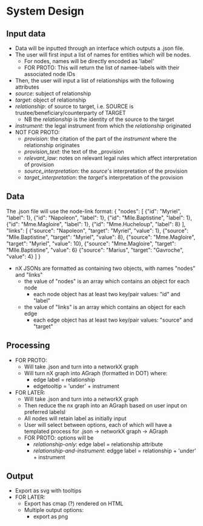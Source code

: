 # System Design

## Input data
- Data will be inputted through an interface which outputs a .json file. 
- The user will first input a list of names for entities which will be nodes. 
  - For nodes, names will be directly encoded as 'label'
  - FOR PROTO: This will return the list of namee-labels with their associated node IDs
 - Then, the user will input a list of relationships with the following attributes
  - _source_: subject of relationship
  - _target_: object of relationship
  - _relationship_: of source to target, i.e. SOURCE is trustee/beneficiary/counterparty of TARGET
    - NB the _relationship_ is the identity of the source to the target
  - _instrument_: the legal instrument from which the _relationship_ originated
  - NOT FOR PROTO: 
    - _provision_: the citation of the part of the _instrument_ where the relationship originates
    - _provision\_text_: the text of the _provision
    - _relevant\_law_: notes on relevant legal rules which affect interpretation of provision
    - _source\_interpretation_: the _source_'s interpretation of the provision
    - _target\_interpretation_: the _target_'s interpretation of the provision

## Data
The .json file will use the node-link format:
{
  "nodes": [
    {"id": "Myriel", "label": 1},
    {"id": "Napoleon", "label": 1},
    {"id": "Mlle.Baptistine", "label": 1},
    {"id": "Mme.Magloire", "label": 1},
    {"id": "Mme.Hucheloup", "label": 8}
  ],
  "links": [
    {"source": "Napoleon", "target": "Myriel", "value": 1},
    {"source": "Mlle.Baptistine", "target": "Myriel", "value": 8},
    {"source": "Mme.Magloire", "target": "Myriel", "value": 10},
    {"source": "Mme.Magloire", "target": "Mlle.Baptistine", "value": 6}
    {"source": "Marius", "target": "Gavroche", "value": 4}
  ]
}

- nX JSONs are formatted as containing two objects, with names "nodes" and "links"
  - the value of "nodes" is an array which contains an object for each node
    - each node object has at least two key/pair values: "id" and "label"
  - the value of "links" is an array which contains an object for each edge
    - each edge object has at least two key/pair values: "source" and "target"



## Processing
- FOR PROTO:
  - Will take .json and turn into a networkX graph
  - Will turn nX graph into AGraph (formatted in DOT) where: 
    - edge label = relationship
    - edgetooltip = 'under' + instrument
- FOR LATER: 
  - Will take .json and turn into a networkX graph
  - Then reduce the nx graph into an AGraph based on user input on preferred labelsl
  - All nodes will retain label as initially input
  - User will select between options, each of which will have a templated process for .json -> networkX graph -> AGraph
  - FOR PROTO: options will be
    - _relationship-only_: edge label = relationship attribute
    - _relationship-and-instrument_: edgge label = relationship + 'under' + instrument

## Output
- Export as svg with tooltips
- FOR LATER: 
  - Export has cmap (?) rendered on HTML
  - Multiple output options: 
    - export as png